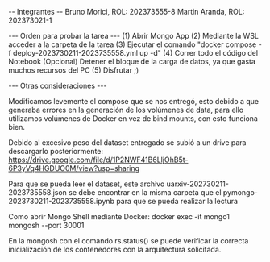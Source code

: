 -- Integrantes --
Bruno Morici, ROL: 202373555-8
Martin Aranda, ROL: 202373021-1

--- Orden para probar la tarea ---
(1) Abrir Mongo App
(2) Mediante la WSL acceder a la carpeta de la tarea
(3) Ejecutar el comando "docker compose -f deploy-2023730211-2023735558.yml up -d"
(4) Correr todo el código del Notebook
(Opcional) Detener el bloque de la carga de datos, ya que gasta muchos recursos del PC
(5) Disfrutar ;)

--- Otras consideraciones ---

Modificamos levemente el compose que se nos entregó, esto debido a que generaba errores en la generación de los volúmenes de data, para ello utilizamos volúmenes de Docker en vez de bind mounts, con esto funciona bien.

Debido al excesivo peso del dataset entregado se subió a un drive para descargarlo posteriormente: https://drive.google.com/file/d/1P2NWF41B6LljOhB5t-6P3yVq4HGDUO0M/view?usp=sharing

Para que se pueda leer el dataset, este archivo uarxiv-202730211-2023735558.json se debe encontrar en la misma carpeta que el pymongo-2023730211-2023735558.ipynb para que se pueda realizar la lectura

Como abrir Mongo Shell mediante Docker:
docker exec -it mongo1 mongosh --port 30001

En la mongosh con el comando rs.status() se puede verificar la correcta inicialización de los contenedores con la arquitectura solicitada.
